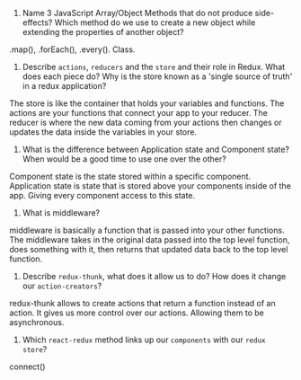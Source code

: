 1.  Name 3 JavaScript Array/Object Methods that do not produce side-effects? Which method do we use to create a new object while extending the properties of another object?

.map(), .forEach(), .every(). Class.

1.  Describe `actions`, `reducers` and the `store` and their role in Redux. What does each piece do? Why is the store known as a 'single source of truth' in a redux application?

The store is like the container that holds your variables and functions. The actions are your functions that connect your app to your reducer. The reducer is where the new data coming from your actions then changes or updates the data inside the variables in your store.

1.  What is the difference between Application state and Component state? When would be a good time to use one over the other?

Component state is the state stored within a specific component. Application state is state that is stored above your components inside of the app. Giving every component access to this state.

1.  What is middleware?

middleware is basically a function that is passed into your other functions. The middleware takes in the original data passed into the top level function, does something with it, then returns that updated data back to the top level function.

1.  Describe `redux-thunk`, what does it allow us to do? How does it change our `action-creators`?

redux-thunk allows to create actions that return a function instead of an action. It gives us more control over our actions. Allowing them to be asynchronous.

1.  Which `react-redux` method links up our `components` with our `redux store`?

connect()
